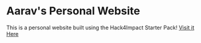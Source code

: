 # Aarav's Personal Website
This is a personal website built using the Hack4Impact Starter Pack!
[Visit it Here](aarav27.github.io)